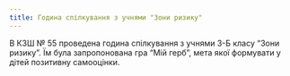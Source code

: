 ```yaml
---
title: Година спілкування з учнями "Зони ризику"
---
```


В КЗШ № 55 проведена година спілкування з учнями 3-Б класу “Зони ризику”. Їм була запропонована гра “Мій герб”, мета якої формувати у дітей позитивну самооцінки.

<slideshow id="_/72157649091424499" />
